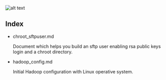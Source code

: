 
![alt text](https://static.wixstatic.com/media/bec156_2fa1ee307c1644fc9dd0b2547a46a249~mv2.gif)

## Index 

- chroot_sftpuser.md

    Document which helps you build an sftp user enabling rsa public keys login and a chroot directory.

- hadoop_config.md

    Initial Hadoop configuration with Linux operative system.



